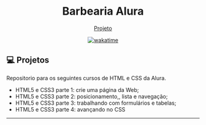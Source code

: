 <h1 align="center">
  Barbearia Alura
</h1>

<p align="center">
  <a href="#-projeto">Projeto</a>
</p>

<p align="center">
<a href="https://wakatime.com/badge/user/68660678-6b86-4b78-98df-f5f41a37e1bc/project/92d4f914-ca49-4ee7-984a-448662fd01c4"><img src="https://wakatime.com/badge/user/68660678-6b86-4b78-98df-f5f41a37e1bc/project/92d4f914-ca49-4ee7-984a-448662fd01c4.svg" alt="wakatime"></a>
</p>

## 💻 Projetos

Repositorio para os seguintes cursos de HTML e CSS da Alura.

- HTML5 e CSS3 parte 1: crie uma página da Web;
- HTML5 e CSS3 parte 2: posicionamento,, lista e navegação;
- HTML5 e CSS3 parte 3: trabalhando com formulários e tabelas;
- HTML5 e CSS3 parte 4: avançando no CSS

---
